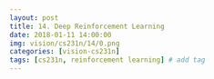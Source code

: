 ```yaml
---
layout: post
title: 14. Deep Reinforcement Learning
date: 2018-01-11 14:00:00
img: vision/cs231n/14/0.png
categories: [vision-cs231n] 
tags: [cs231n, reinforcement learning] # add tag
---
```

